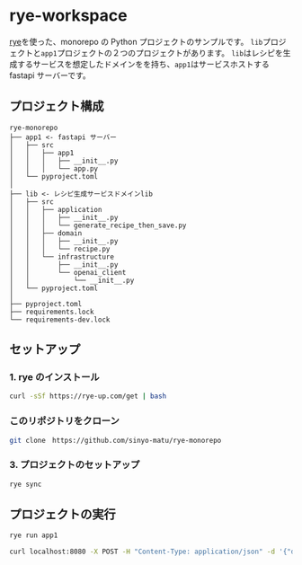 # rye-workspace

[rye](https://rye-up.com/)を使った、monorepo の Python プロジェクトのサンプルです。
`lib`プロジェクトと`app1`プロジェクトの２つのプロジェクトがあります。
`lib`はレシピを生成するサービスを想定したドメインをを持ち、`app1`はサービスホストする fastapi サーバーです。

## プロジェクト構成

```text
rye-monorepo
├── app1 <- fastapi サーバー
│   ├── src
│   │   ├── app1
│   │   │   ├── __init__.py
│   │   │   └── app.py
│   └── pyproject.toml
│
├── lib <- レシピ生成サービスドメインlib
│   ├── src
│   │   ├── application
│   │   │   ├── __init__.py
│   │   │   └── generate_recipe_then_save.py
│   │   ├── domain
│   │   │   ├── __init__.py
│   │   │   └── recipe.py
│   │   └── infrastructure
│   │       ├── __init__.py
│   │       └── openai_client
│   │           └── __init__.py
│   └── pyproject.toml
│
├── pyproject.toml
├── requirements.lock
└── requirements-dev.lock
```

## セットアップ

### 1. rye のインストール

```bash
curl -sSf https://rye-up.com/get | bash
```

### このリポジトリをクローン

```bash
git clone　https://github.com/sinyo-matu/rye-monorepo
```

### 3. プロジェクトのセットアップ

```bash
rye sync
```

## プロジェクトの実行

```bash
rye run app1
```

```bash
curl localhost:8080 -X POST -H "Content-Type: application/json" -d '{"description": "ぶどうをふんだんに使ったカレー"}'
```
